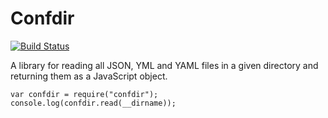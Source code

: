 # Confdir

[![Build Status](https://secure.travis-ci.org/ricallinson/confdir.png?branch=master)](http://travis-ci.org/ricallinson/confdir)

A library for reading all JSON, YML and YAML files in a given directory and returning them as a JavaScript object.

    var confdir = require("confdir");
    console.log(confdir.read(__dirname));
